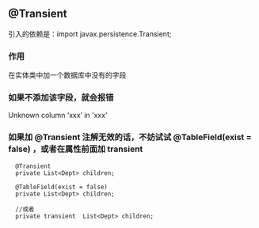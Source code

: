 ## @Transient

引入的依赖是：import javax.persistence.Transient;

### 作用

在实体类中加一个数据库中没有的字段

### 如果不添加该字段，就会报错

 Unknown column ‘xxx’ in 'xxx’


### 如果加 @Transient 注解无效的话，不妨试试 @TableField(exist = false) ，或者在属性前面加 transient

```jshelllanguage
  @Transient
  private List<Dept> children;
```

```jshelllanguage
  @TableField(exist = false)
  private List<Dept> children;
```

```jshelllanguage
  //或者
  private transient  List<Dept> children;
```
















